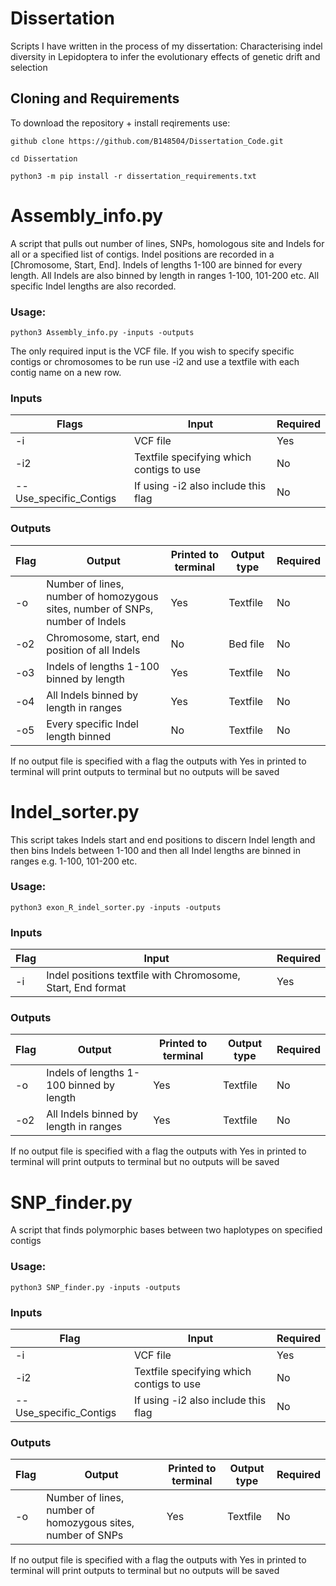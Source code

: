 # Dissertation
Scripts I have written in the process of my dissertation: Characterising indel diversity in Lepidoptera to infer the evolutionary effects of genetic drift and selection


## Cloning and Requirements
To download the repository + install reqirements use:

```
github clone https://github.com/B148504/Dissertation_Code.git

cd Dissertation

python3 -m pip install -r dissertation_requirements.txt
```

# Assembly_info.py
A script that pulls out number of lines, SNPs, homologous site and Indels for all or a specified list of contigs. Indel positions are recorded in a [Chromosome, Start, End]. Indels of lengths 1-100 are binned for every length. All Indels are also binned by length in ranges 1-100, 101-200 etc. All specific Indel lengths are also recorded. 

### Usage:
```
python3 Assembly_info.py -inputs -outputs
```
The only required input is the VCF file. If you wish to specify specific contigs or chromosomes to be run use -i2 and use a textfile with each contig name on a new row.

### Inputs
| Flags | Input | Required | 
|-|-|-|
|-i| VCF file| Yes |
|-i2|Textfile specifying which contigs to use| No |
|--Use_specific_Contigs|If using -i2 also include this flag | No |

### Outputs
| Flag | Output | Printed to terminal | Output type | Required | 
|-|-|-|-|-|
|-o | Number of lines, number of homozygous sites, number of SNPs, number of Indels| Yes | Textfile | No |
|-o2 | Chromosome, start, end position of all Indels | No | Bed file | No |
|-o3 | Indels of lengths 1-100 binned by length | Yes | Textfile | No |
|-o4 | All Indels binned by length in ranges | Yes | Textfile | No |  
|-o5 | Every specific Indel length binned | No | Textfile | No |

If no output file is specified with a flag the outputs with Yes in printed to terminal will print outputs to terminal but no outputs will be saved

# Indel_sorter.py 
This script takes Indels start and end positions to discern Indel length and then bins Indels between 1-100 and then all Indel lengths are binned in ranges e.g. 1-100, 101-200 etc. 

### Usage:
```
python3 exon_R_indel_sorter.py -inputs -outputs 
```

### Inputs
| Flag | Input | Required | 
|-|-|-|
|-i| Indel positions textfile with Chromosome, Start, End format| Yes |

### Outputs
| Flag | Output | Printed to terminal | Output type | Required | 
|-|-|-|-|-|
|-o | Indels of lengths 1-100 binned by length  | Yes | Textfile | No |
|-o2 | All Indels binned by length in ranges | Yes | Textfile | No |  

If no output file is specified with a flag the outputs with Yes in printed to terminal will print outputs to terminal but no outputs will be saved

# SNP_finder.py
A script that finds polymorphic bases between two haplotypes on specified contigs

### Usage:
```
python3 SNP_finder.py -inputs -outputs 
```
### Inputs
| Flag | Input | Required | 
|-|-|-|
|-i| VCF file| Yes |
|-i2|Textfile specifying which contigs to use| No |
|--Use_specific_Contigs|If using -i2 also include this flag | No |

### Outputs
| Flag | Output | Printed to terminal | Output type | Required | 
|-|-|-|-|-|
|-o | Number of lines, number of homozygous sites, number of SNPs| Yes | Textfile | No |

If no output file is specified with a flag the outputs with Yes in printed to terminal will print outputs to terminal but no outputs will be saved

